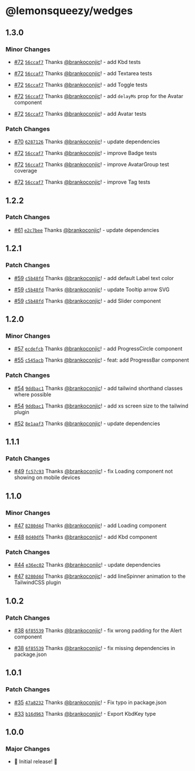 # @lemonsqueezy/wedges

## 1.3.0

### Minor Changes

- [#72](https://github.com/lmsqueezy/wedges/pull/72) [`56ccaf7`](https://github.com/lmsqueezy/wedges/commit/56ccaf72c92b80f24853e88c3d1aa7a4165c69ea) Thanks [@brankoconjic](https://github.com/brankoconjic)! - add Kbd tests

- [#72](https://github.com/lmsqueezy/wedges/pull/72) [`56ccaf7`](https://github.com/lmsqueezy/wedges/commit/56ccaf72c92b80f24853e88c3d1aa7a4165c69ea) Thanks [@brankoconjic](https://github.com/brankoconjic)! - add Textarea tests

- [#72](https://github.com/lmsqueezy/wedges/pull/72) [`56ccaf7`](https://github.com/lmsqueezy/wedges/commit/56ccaf72c92b80f24853e88c3d1aa7a4165c69ea) Thanks [@brankoconjic](https://github.com/brankoconjic)! - add Toggle tests

- [#72](https://github.com/lmsqueezy/wedges/pull/72) [`56ccaf7`](https://github.com/lmsqueezy/wedges/commit/56ccaf72c92b80f24853e88c3d1aa7a4165c69ea) Thanks [@brankoconjic](https://github.com/brankoconjic)! - add `delayMs` prop for the Avatar component

- [#72](https://github.com/lmsqueezy/wedges/pull/72) [`56ccaf7`](https://github.com/lmsqueezy/wedges/commit/56ccaf72c92b80f24853e88c3d1aa7a4165c69ea) Thanks [@brankoconjic](https://github.com/brankoconjic)! - add Avatar tests

### Patch Changes

- [#70](https://github.com/lmsqueezy/wedges/pull/70) [`6287126`](https://github.com/lmsqueezy/wedges/commit/62871261cc4425a7150e8ac39f0c65b837def604) Thanks [@brankoconjic](https://github.com/brankoconjic)! - update dependencies

- [#72](https://github.com/lmsqueezy/wedges/pull/72) [`56ccaf7`](https://github.com/lmsqueezy/wedges/commit/56ccaf72c92b80f24853e88c3d1aa7a4165c69ea) Thanks [@brankoconjic](https://github.com/brankoconjic)! - improve Badge tests

- [#72](https://github.com/lmsqueezy/wedges/pull/72) [`56ccaf7`](https://github.com/lmsqueezy/wedges/commit/56ccaf72c92b80f24853e88c3d1aa7a4165c69ea) Thanks [@brankoconjic](https://github.com/brankoconjic)! - improve AvatarGroup test coverage

- [#72](https://github.com/lmsqueezy/wedges/pull/72) [`56ccaf7`](https://github.com/lmsqueezy/wedges/commit/56ccaf72c92b80f24853e88c3d1aa7a4165c69ea) Thanks [@brankoconjic](https://github.com/brankoconjic)! - improve Tag tests

## 1.2.2

### Patch Changes

- [#61](https://github.com/lmsqueezy/wedges/pull/61) [`e2c7bee`](https://github.com/lmsqueezy/wedges/commit/e2c7bee72a10e75becb0b3c8526115b427163fd0) Thanks [@brankoconjic](https://github.com/brankoconjic)! - update dependencies

## 1.2.1

### Patch Changes

- [#59](https://github.com/lmsqueezy/wedges/pull/59) [`c5b48fd`](https://github.com/lmsqueezy/wedges/commit/c5b48fd4d3f2f6ed3079d212edd19a222e3d4517) Thanks [@brankoconjic](https://github.com/brankoconjic)! - add default Label text color

- [#59](https://github.com/lmsqueezy/wedges/pull/59) [`c5b48fd`](https://github.com/lmsqueezy/wedges/commit/c5b48fd4d3f2f6ed3079d212edd19a222e3d4517) Thanks [@brankoconjic](https://github.com/brankoconjic)! - update Tooltip arrow SVG

- [#59](https://github.com/lmsqueezy/wedges/pull/59) [`c5b48fd`](https://github.com/lmsqueezy/wedges/commit/c5b48fd4d3f2f6ed3079d212edd19a222e3d4517) Thanks [@brankoconjic](https://github.com/brankoconjic)! - add Slider component

## 1.2.0

### Minor Changes

- [#57](https://github.com/lmsqueezy/wedges/pull/57) [`ecdefcb`](https://github.com/lmsqueezy/wedges/commit/ecdefcb52858984ff1947f1e5bd76a847cc0c00a) Thanks [@brankoconjic](https://github.com/brankoconjic)! - add ProgressCircle component

- [#55](https://github.com/lmsqueezy/wedges/pull/55) [`c545acb`](https://github.com/lmsqueezy/wedges/commit/c545acb488f4fe62d7d93273a3cd1109b147a82f) Thanks [@brankoconjic](https://github.com/brankoconjic)! - feat: add ProgressBar component

### Patch Changes

- [#54](https://github.com/lmsqueezy/wedges/pull/54) [`9ddbac1`](https://github.com/lmsqueezy/wedges/commit/9ddbac167343ed388b0a996e20dd3e71cf9ec8de) Thanks [@brankoconjic](https://github.com/brankoconjic)! - add tailwind shorthand classes where possible

- [#54](https://github.com/lmsqueezy/wedges/pull/54) [`9ddbac1`](https://github.com/lmsqueezy/wedges/commit/9ddbac167343ed388b0a996e20dd3e71cf9ec8de) Thanks [@brankoconjic](https://github.com/brankoconjic)! - add xs screen size to the tailwind plugin

- [#52](https://github.com/lmsqueezy/wedges/pull/52) [`8e1aaf3`](https://github.com/lmsqueezy/wedges/commit/8e1aaf34e73f74636fa26ca2654a9cbdfa2fc392) Thanks [@brankoconjic](https://github.com/brankoconjic)! - update dependencies

## 1.1.1

### Patch Changes

- [#49](https://github.com/lmsqueezy/wedges/pull/49) [`fc57c93`](https://github.com/lmsqueezy/wedges/commit/fc57c93ff2f438a19185843429b3dbb6c36fe06e) Thanks [@brankoconjic](https://github.com/brankoconjic)! - fix Loading component not showing on mobile devices

## 1.1.0

### Minor Changes

- [#47](https://github.com/lmsqueezy/wedges/pull/47) [`8280d4d`](https://github.com/lmsqueezy/wedges/commit/8280d4deff42c78077bd6a5225c87570bae7a212) Thanks [@brankoconjic](https://github.com/brankoconjic)! - add Loading component

- [#48](https://github.com/lmsqueezy/wedges/pull/48) [`0d40df6`](https://github.com/lmsqueezy/wedges/commit/0d40df6dfc07ed81827676c74ebdcb0be2ad168b) Thanks [@brankoconjic](https://github.com/brankoconjic)! - add Kbd component

### Patch Changes

- [#44](https://github.com/lmsqueezy/wedges/pull/44) [`e36ec02`](https://github.com/lmsqueezy/wedges/commit/e36ec02fdf8d8c87d31b787488dfefa3021275ec) Thanks [@brankoconjic](https://github.com/brankoconjic)! - update dependencies

- [#47](https://github.com/lmsqueezy/wedges/pull/47) [`8280d4d`](https://github.com/lmsqueezy/wedges/commit/8280d4deff42c78077bd6a5225c87570bae7a212) Thanks [@brankoconjic](https://github.com/brankoconjic)! - add lineSpinner animation to the TailwindCSS plugin

## 1.0.2

### Patch Changes

- [#38](https://github.com/lmsqueezy/wedges/pull/38) [`6f85539`](https://github.com/lmsqueezy/wedges/commit/6f855392f1cbddb2578b13399b7d5e7793498161) Thanks [@brankoconjic](https://github.com/brankoconjic)! - fix wrong padding for the Alert component

- [#38](https://github.com/lmsqueezy/wedges/pull/38) [`6f85539`](https://github.com/lmsqueezy/wedges/commit/6f855392f1cbddb2578b13399b7d5e7793498161) Thanks [@brankoconjic](https://github.com/brankoconjic)! - fix missing dependencies in package.json

## 1.0.1

### Patch Changes

- [#35](https://github.com/lmsqueezy/wedges/pull/35) [`47a8232`](https://github.com/lmsqueezy/wedges/commit/47a8232332579b642d9a2a54455af8d501a894a8) Thanks [@brankoconjic](https://github.com/brankoconjic)! - Fix typo in package.json

- [#33](https://github.com/lmsqueezy/wedges/pull/33) [`b16d963`](https://github.com/lmsqueezy/wedges/commit/b16d96301b14efe50941dca74285245b25342126) Thanks [@brankoconjic](https://github.com/brankoconjic)! - Export KbdKey type

## 1.0.0

### Major Changes

- 🍋 Initial release! 🎉
